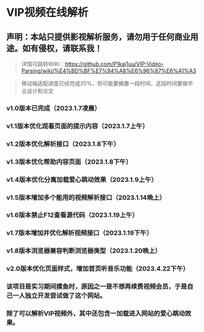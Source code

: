 # VIP视频在线解析

## 声明：本站只提供影视解析服务，请勿用于任何商业用途。如有侵权，请联系我！

> 详情可跳转WiKi：https://github.com/P1kaj1uu/VIP-Video-Parsing/wiki/%E4%BD%BF%E7%94%A8%E6%96%87%E6%A1%A3

> 移动端适配进度已经完成35%，但可能要搁置一段时间，这段时间要做毕业设计和论文

### v1.0版本已完成（2023.1.7凌晨）
### v1.1版本优化观看页面的提示内容（2023.1.7上午）
### v1.2版本优化解析接口（2023.1.8下午）
### v1.3版本优化帮助内容页面（2023.1.8下午）
### v1.4版本优化分离加载爱心跳动效果（2023.1.9上午）
### v1.5版本增加多个能用的视频解析接口（2023.1.14晚上）
### v1.6版本禁止F12查看源代码（2023.1.19上午）
### v1.7版本增加并优化解析视频接口（2023.1.19下午）
### v1.8版本浏览器兼容判断浏览器类型（2023.1.20晚上）
### v2.0版本优化页面样式，增加首页听音乐功能（2023.4.22下午）


### 该项目是实习期间摸鱼时，原因之一是不想再续费视频会员，于是自己一人独立开发尝试做了这个网站。

### 除了可以解析VIP视频外，其中还包含一加载进入网站的爱心跳动效果。
